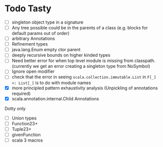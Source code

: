 # Todo Tasty

- [ ] singleton object type in a signature
- [ ] Any tree possible could be in the parents of a class (e.g. blocks for default params out of order)
- [ ] arbitrary Annotations
- [ ] Refinement types
- [ ] java.lang.Enum empty ctor parent
- [ ] deeply recursive bounds on higher kinded types
- [ ] Need better error for when top level module is missing from classpath. (currently we get an error creating a singleton type from NoSymbol)
- [ ] Ignore open modifier
- [ ] check that the error in seeing `scala.collection.immutable.List` in `F[_] <: List[_]` is to do with module names
- [x] more principled pattern exhaustivity analysis (Unpickling of annotations required)
- [x] scala.annotation.internal.Child Annotations

Dotty only

- [ ] Union types
- [ ] Function23+
- [ ] Tuple23+
- [ ] givenFunction
- [ ] scala 3 macros
